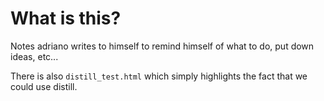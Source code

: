 # What is this?
Notes adriano writes to himself to remind himself of what to do, put down ideas, etc...

There is also `distill_test.html` which simply highlights the fact that we could use distill.
